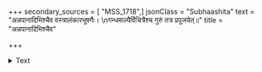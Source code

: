 +++
secondary_sources = [ "MSS_1718",]
jsonClass = "Subhaashita"
text = "अन्नपानादिभिश्चैव वस्त्रालंकारभूषणैः।  \nगन्धमाल्यैर्विचित्रैश्च गुरुं तत्र प्रपूजयेत्॥"
title = "अन्नपानादिभिश्चैव"

+++

<details><summary>Text</summary>

अन्नपानादिभिश्चैव वस्त्रालंकारभूषणैः।  
गन्धमाल्यैर्विचित्रैश्च गुरुं तत्र प्रपूजयेत्॥
</details>
